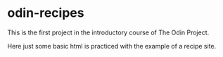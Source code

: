 # odin-recipes

This is the first project in the introductory course of The Odin Project. 

Here just some basic html is practiced with the example of a recipe site.